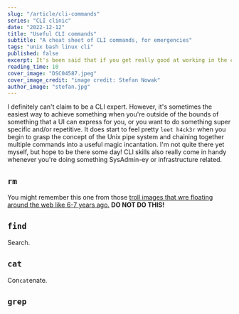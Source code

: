 ```yaml
---
slug: "/article/cli-commands"
series: "CLI clinic"
date: "2022-12-12"
title: "Useful CLI commands"
subtitle: "A cheat sheet of CLI commands, for emergencies"
tags: "unix bash linux cli"
published: false
excerpt: It's been said that if you get really good at working in the command line, you ascend into being a tech witch/wizaerd of olde. Multiple studies have confirmed this as, in fact, true.
reading_time: 10
cover_image: "DSC04587.jpeg"
cover_image_credit: "image credit: Stefan Nowak"
author_image: "stefan.jpg"
---
```


I definitely can't claim to be a CLI expert. However, it's sometimes the easiest way to achieve something when you're outside of the bounds of something that a UI can express for you, or you want to do something super specific and/or repetitive. It does start to feel pretty `leet h4ck3r` when you begin to grasp the concept of the Unix pipe system and chaining together multiple commands into a useful magic incantation. I'm not quite there yet myself, but hope to be there some day! CLI skills also really come in handy whenever you're doing something SysAdmin-ey or infrastructure related.

## `rm`

You might remember this one from those [troll images that wre floating around the web like 6-7 years ago.](https://news.softpedia.com/news/quot-Evil-quot-Linux-Users-Teach-Mac-OS-X-Fans-How-to-Improve-and-Destroy-Their-System-458675.shtml) **DO NOT DO THIS!**

## `find`

Search.

## `cat`

Con`cat`enate.

## `grep`

